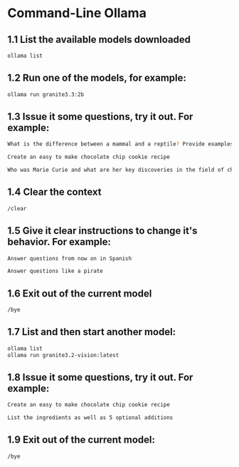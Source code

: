 # Command-Line Ollama

## 1.1 List the available models downloaded
```bash
ollama list
```
## 1.2 Run one of the models, for example:
```bash
ollama run granite3.3:2b
```
## 1.3 Issue it some questions, try it out.  For example:
```bash
What is the difference between a mammal and a reptile? Provide examples for each.
```
```bash
Create an easy to make chocolate chip cookie recipe
```
```bash
Who was Marie Curie and what are her key discoveries in the field of chemistry and physics?
```
## 1.4 Clear the context
```bash
/clear
```
## 1.5 Give it clear instructions to change it's behavior.  For example:
```bash
Answer questions from now on in Spanish

Answer questions like a pirate
```
## 1.6 Exit out of the current model
```bash
/bye
```
## 1.7 List and then start another model:
```bash
ollama list
ollama run granite3.2-vision:latest
```
## 1.8 Issue it some questions, try it out.  For example:
```bash
Create an easy to make chocolate chip cookie recipe
```
```bash
List the ingredients as well as 5 optional additions
```
## 1.9  Exit out of the current model:
```bash
/bye
```

